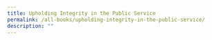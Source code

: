 ```yaml
---
title: Upholding Integrity in the Public Service
permalink: /all-books/upholding-integrity-in-the-public-service/
description: ""
---
```

